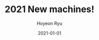 ---
layout: memories-info  # FIXED! DO NOT CHANGE!
author: "Hoyeon Ryu"   # your name
title:  "2021 New machines!"  # publication title
date:   2021-01-01  # date

params:
    gallery:
        - "gallery/image1.png"  # first image will automatically be considered as a thumbnail
        - "gallery/image2.png"
        - "gallery/image3.png"
        - "gallery/image4.png"
        - "gallery/image5.png"
        - "gallery/image6.png"
---